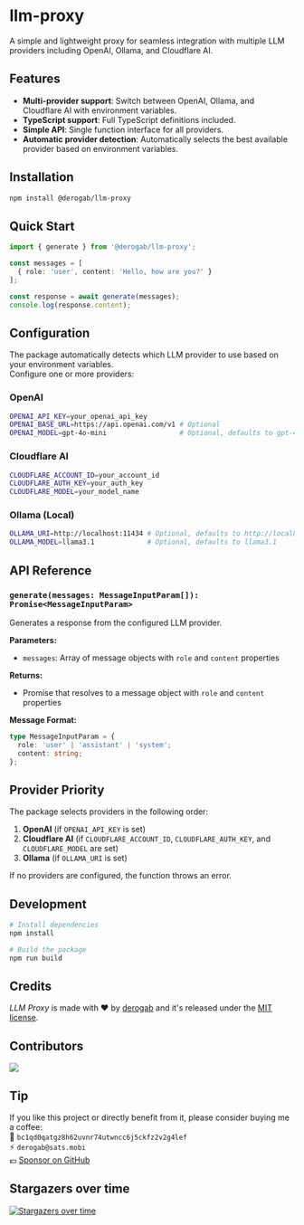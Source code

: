 # llm-proxy
A simple and lightweight proxy for seamless integration with multiple LLM providers including OpenAI, Ollama, and Cloudflare AI.

## Features

- **Multi-provider support**: Switch between OpenAI, Ollama, and Cloudflare AI with environment variables.
- **TypeScript support**: Full TypeScript definitions included.
- **Simple API**: Single function interface for all providers.
- **Automatic provider detection**: Automatically selects the best available provider based on environment variables.

## Installation

```bash
npm install @derogab/llm-proxy
```

## Quick Start

```typescript
import { generate } from '@derogab/llm-proxy';

const messages = [
  { role: 'user', content: 'Hello, how are you?' }
];

const response = await generate(messages);
console.log(response.content);
```

## Configuration

The package automatically detects which LLM provider to use based on your environment variables.  
Configure one or more providers:

### OpenAI
```bash
OPENAI_API_KEY=your_openai_api_key
OPENAI_BASE_URL=https://api.openai.com/v1 # Optional
OPENAI_MODEL=gpt-4o-mini                  # Optional, defaults to gpt-4o-mini
```

### Cloudflare AI
```bash
CLOUDFLARE_ACCOUNT_ID=your_account_id
CLOUDFLARE_AUTH_KEY=your_auth_key
CLOUDFLARE_MODEL=your_model_name
```

### Ollama (Local)
```bash
OLLAMA_URI=http://localhost:11434 # Optional, defaults to http://localhost:11434
OLLAMA_MODEL=llama3.1             # Optional, defaults to llama3.1
```

## API Reference

### `generate(messages: MessageInputParam[]): Promise<MessageInputParam>`

Generates a response from the configured LLM provider.

**Parameters:**
- `messages`: Array of message objects with `role` and `content` properties

**Returns:**
- Promise that resolves to a message object with `role` and `content` properties

**Message Format:**
```typescript
type MessageInputParam = {
  role: 'user' | 'assistant' | 'system';
  content: string;
};
```

## Provider Priority

The package selects providers in the following order:
1. **OpenAI** (if `OPENAI_API_KEY` is set)
2. **Cloudflare AI** (if `CLOUDFLARE_ACCOUNT_ID`, `CLOUDFLARE_AUTH_KEY`, and `CLOUDFLARE_MODEL` are set)
3. **Ollama** (if `OLLAMA_URI` is set)

If no providers are configured, the function throws an error.

## Development

```bash
# Install dependencies
npm install

# Build the package
npm run build
```

## Credits
_LLM Proxy_ is made with ♥ by [derogab](https://github.com/derogab) and it's released under the [MIT license](./LICENSE).

## Contributors

<a href="https://github.com/derogab/llm-proxy/graphs/contributors">
  <img src="https://contrib.rocks/image?repo=derogab/llm-proxy" />
</a>

## Tip
If you like this project or directly benefit from it, please consider buying me a coffee:  
🔗 `bc1qd0qatgz8h62uvnr74utwncc6j5ckfz2v2g4lef`  
⚡️ `derogab@sats.mobi`  
💶 [Sponsor on GitHub](https://github.com/sponsors/derogab)

## Stargazers over time
[![Stargazers over time](https://starchart.cc/derogab/llm-proxy.svg?variant=adaptive)](https://starchart.cc/derogab/llm-proxy)
